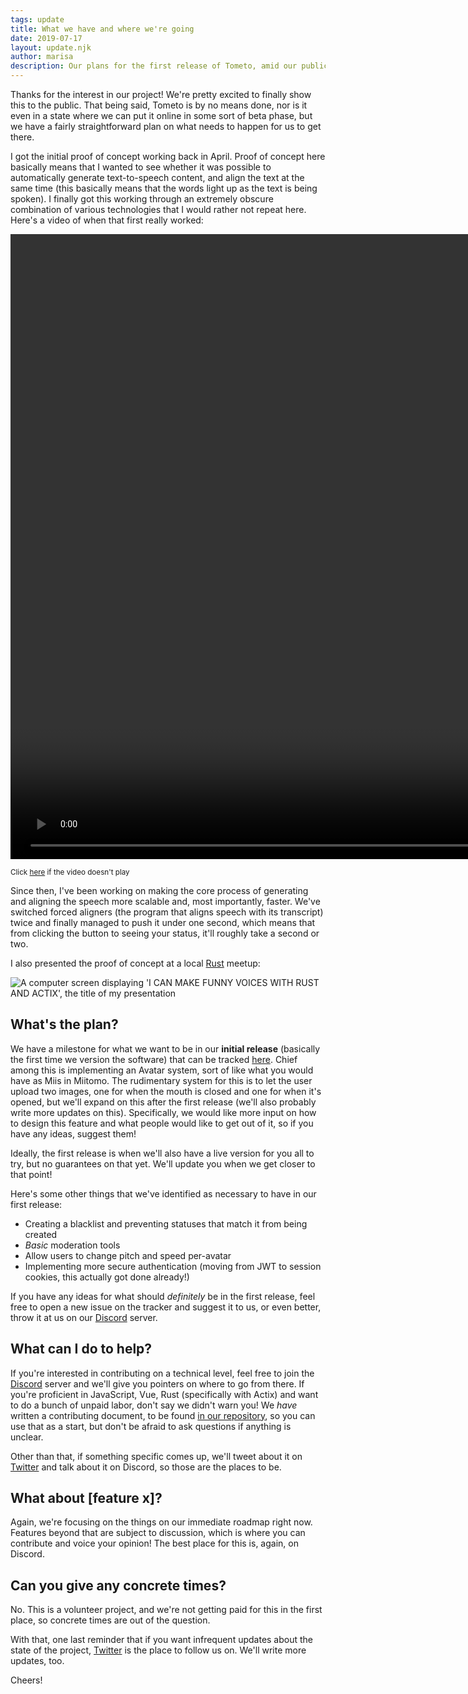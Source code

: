 ```yaml
---
tags: update
title: What we have and where we're going
date: 2019-07-17
layout: update.njk
author: marisa
description: Our plans for the first release of Tometo, amid our public launch.
---
```


Thanks for the interest in our project! We're pretty excited to finally show this to the public. That being said, Tometo is by no means done, nor is it even in a state where we can put it online in some sort of beta phase, but we have a fairly straightforward plan on what needs to happen for us to get there.

I got the initial proof of concept working back in April. Proof of concept here basically means that I wanted to see whether it was possible to automatically generate text-to-speech content, and align the text at the same time (this basically means that the words light up as the text is being spoken). I finally got this working through an extremely obscure combination of various technologies that I would rather not repeat here. Here's a video of when that first really worked:

<video class="w-100" height="1000" controls src="https://files.catbox.moe/cewoy8.mp4"></video>

<small class="gray">Click [here](https://files.catbox.moe/cewoy8.mp4) if the video doesn't play</small>

Since then, I've been working on making the core process of generating and aligning the speech more scalable and, most importantly, faster. We've switched forced aligners (the program that aligns speech with its transcript) twice and finally managed to push it under one second, which means that from clicking the button to seeing your status, it'll roughly take a second or two.

I also presented the proof of concept at a local [Rust](https://rust-lang.org) meetup:

<img
  class="w-100"
  alt="A computer screen displaying 'I CAN MAKE FUNNY VOICES WITH RUST AND ACTIX', the title of my presentation"
  src="https://files.catbox.moe/98posk.jpg"
  />

## What's the plan?

We have a milestone for what we want to be in our __initial release__ (basically the first time we version the software) that can be tracked [here](https://marisa.cloud/tometo/issues/issues?milestone_title=first-version). Chief among this is implementing an Avatar system, sort of like what you would have as Miis in Miitomo. The rudimentary system for this is to let the user upload two images, one for when the mouth is closed and one for when it's opened, but we'll expand on this after the first release (we'll also probably write more updates on this). Specifically, we would like more input on how to design this feature and what people would like to get out of it, so if you have any ideas, suggest them!

Ideally, the first release is when we'll also have a live version for you all to try, but no guarantees on that yet. We'll update you when we get closer to that point!

Here's some other things that we've identified as necessary to have in our first release:

- Creating a blacklist and preventing statuses that match it from being created
- _Basic_ moderation tools
- Allow users to change pitch and speed per-avatar
- Implementing more secure authentication (moving from JWT to session cookies, this actually got done already!)

If you have any ideas for what should _definitely_ be in the first release, feel free to open a new issue on the tracker and suggest it to us, or even better, throw it at us on our [Discord] server.

## What can I do to help?

If you're interested in contributing on a technical level, feel free to join the [Discord] server and we'll give you pointers on where to go from there. If you're proficient in JavaScript, Vue, Rust (specifically with Actix) and want to do a bunch of unpaid labor, don't say we didn't warn you! We _have_ written a contributing document, to be found [in our repository](https://marisa.cloud/tometo/tometo/blob/master/CONTRIBUTING.md), so you can use that as a start, but don't be afraid to ask questions if anything is unclear.

Other than that, if something specific comes up, we'll tweet about it on [Twitter] and talk about it on Discord, so those are the places to be.

## What about [feature x]?

Again, we're focusing on the things on our immediate roadmap right now. Features beyond that are subject to discussion, which is where you can contribute and voice your opinion! The best place for this is, again, on Discord.

## Can you give any concrete times?

No. This is a volunteer project, and we're not getting paid for this in the first place, so concrete times are out of the question.

With that, one last reminder that if you want infrequent updates about the state of the project, [Twitter] is the place to follow us on. We'll write more updates, too.

Cheers!

[Discord]: https://discord.gg/xqTEcaw
[Twitter]: https://twitter.com/tometo_official
